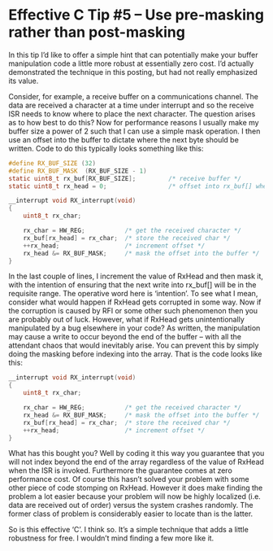 # Effective C Tip #5 – Use pre-masking rather than post-masking

In this tip I’d like to offer a simple hint that can potentially make your buffer manipulation code a little more robust at essentially zero cost. I’d actually demonstrated the technique in this posting, but had not really emphasized its value.

Consider, for example, a receive buffer on a communications channel. The data are received a character at a time under interrupt and so the receive ISR needs to know where to place the next character. The question arises as to how best to do this? Now for performance reasons I usually make my buffer size a power of 2 such that I can use a simple mask operation. I then use an offset into the buffer to dictate where the next byte should be written. Code to do this typically looks something like this:

```C
#define RX_BUF_SIZE (32)
#define RX_BUF_MASK  (RX_BUF_SIZE - 1)
static uint8_t rx_buf[RX_BUF_SIZE];         /* receive buffer */
static uint8_t rx_head = 0;                 /* offset into rx_buf[] where next character should be written */

__interrupt void RX_interrupt(void)
{
    uint8_t rx_char;

    rx_char = HW_REG;           /* get the received character */
    rx_buf[rx_head] = rx_char;  /* store the received char */
    ++rx_head;                  /* increment offset */
    rx_head &= RX_BUF_MASK;     /* mask the offset into the buffer */
}
```

In the last couple of lines, I increment the value of RxHead and then mask it, with the intention of ensuring that the next write into rx_buf[] will be in the requisite range. The operative word here is ‘intention’. To see what I mean, consider what would happen if RxHead gets corrupted in some way. Now if the corruption is caused by RFI or some other such phenomenon then you are probably out of luck. However, what if RxHead gets unintentionally manipulated by a bug elsewhere in your code? As written, the manipulation may cause a write to occur beyond the end of the buffer – with all the attendant chaos that would inevitably arise. You can prevent this by simply doing the masking before indexing into the array. That is the code looks like this:

```C
__interrupt void RX_interrupt(void)
{
    uint8_t rx_char;

    rx_char = HW_REG;           /* get the received character */
    rx_head &= RX_BUF_MASK;     /* mask the offset into the buffer */
    rx_buf[rx_head] = rx_char;  /* store the received char */
    ++rx_head;                  /* increment offset */
}
```

What has this bought you? Well by coding it this way you guarantee that you will not index beyond the end of the array regardless of the value of RxHead when the ISR is invoked. Furthermore the guarantee comes at zero performance cost. Of course this hasn’t solved your problem with some other piece of code stomping on RxHead. However it does make finding the problem a lot easier because your problem will now be highly localized (i.e. data are received out of order) versus the system crashes randomly. The former class of problem is considerably easier to locate than is the latter.

So is this effective ‘C’. I think so. It’s a simple technique that adds a little robustness for free. I wouldn’t mind finding a few more like it.
